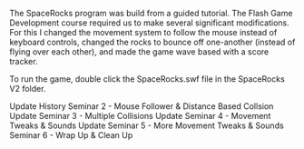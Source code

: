 The SpaceRocks program was build from a guided tutorial. 
The Flash Game Development course required us to make several significant modifications.
For this I changed the movement system to follow the mouse instead of keyboard controls,
changed the rocks to bounce off one-another (instead of flying over each other),
and made the game wave based with a score tracker.

To run the game, double click the SpaceRocks.swf file in the SpaceRocks V2 folder.

Update History
Seminar 2 - Mouse Follower & Distance Based Collsion Update
Seminar 3 - Multiple Collisions Update
Seminar 4 - Movement Tweaks & Sounds Update
Seminar 5 - More Movement Tweaks & Sounds
Seminar 6 - Wrap Up & Clean Up